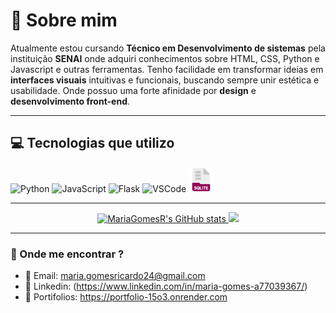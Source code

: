  <h1 align="center" OLá, me chamo Maria Eduarda 👋 </h1> 

 # 💭 Sobre mim 

Atualmente estou cursando **Técnico em Desenvolvimento de sistemas** pela instituição **SENAI** onde adquiri conhecimentos sobre HTML, CSS, Python e Javascript e outras ferramentas.
Tenho facilidade em transformar ideias em **interfaces visuais** intuitivas e funcionais, buscando sempre unir estética e usabilidade. Onde possuo uma forte afinidade por **design** e **desenvolvimento front-end**.

---

## 💻 Tecnologias que utilizo 

<p align= "left" 

<img src="https://cdn.jsdelivr.net/gh/devicons/devicon/icons/html5/html5-original.svg" alt="HTML5" width="40" height="40"/>
<img src="https://cdn.jsdelivr.net/gh/devicons/devicon/icons/python/python-original.svg" alt="Python" width="40" height="40"/>
<img src="https://cdn.jsdelivr.net/gh/devicons/devicon/icons/javascript/javascript-original.svg" alt="JavaScript" width="40" height="40"/>
<img src="https://cdn.jsdelivr.net/gh/devicons/devicon/icons/flask/flask-original.svg" alt="Flask" width="40" height="40"/>
<img src="https://cdn.jsdelivr.net/gh/devicons/devicon/icons/vscode/vscode-original.svg" alt="VSCode" width="40" height="40"/>
<img src="https://github.com/MariaGomesR/MariaGomesR/blob/main/assets/database.png" width="40" height="40"/>
</p>

---

<div align="center">
 <a href="https://github.com/MariaGomesR">
  <img height="180em" src="https://github-readme-stats.vercel.app/api?username=MariaGomesR&show_icons=true&theme=shadow_red" alt="MariaGomesR's GitHub stats"/>
  <img height="180em" src="https://github-readme-stats.vercel.app/api/top-langs/?username=MariaGomesR&layout=compact&langs_count=10&theme=shadow_red"/>
 </a>
</div>

---

### 📌 Onde me encontrar ? 
- 📩 Email: maria.gomesricardo24@gmail.com
- 🔗 Linkedin: (https://www.linkedin.com/in/maria-gomes-a77039367/)
- 📃 Portifolios: https://portfolio-15o3.onrender.com











<!--
**MariaGomesR/MariaGomesR** is a ✨ _special_ ✨ repository because its `README.md` (this file) appears on your GitHub profile.

Here are some ideas to get you started:

- 🔭 I’m currently working on ...
- 🌱 I’m currently learning ...
- 👯 I’m looking to collaborate on ...
- 🤔 I’m looking for help with ...
- 💬 Ask me about ...
- 📫 How to reach me: ...
- 😄 Pronouns: ...
- ⚡ Fun fact: ...
-->
